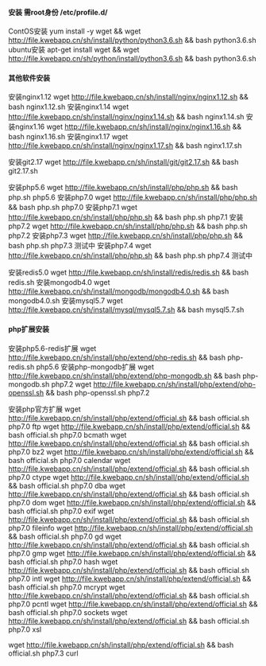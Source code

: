 #### 安装 需root身份  /etc/profile.d/
ContOS安装  yum install -y wget && wget http://file.kwebapp.cn/sh/install/python/python3.6.sh && bash python3.6.sh
ubuntu安装  apt-get install wget && wget http://file.kwebapp.cn/sh/python/install/python3.6.sh && bash python3.6.sh
#### 其他软件安装
安装nginx1.12  wget http://file.kwebapp.cn/sh/install/nginx/nginx1.12.sh && bash nginx1.12.sh
安装nginx1.14  wget http://file.kwebapp.cn/sh/install/nginx/nginx1.14.sh && bash nginx1.14.sh
安装nginx1.16  wget http://file.kwebapp.cn/sh/install/nginx/nginx1.16.sh && bash nginx1.16.sh
安装nginx1.17  wget http://file.kwebapp.cn/sh/install/nginx/nginx1.17.sh && bash nginx1.17.sh

安装git2.17    wget http://file.kwebapp.cn/sh/install/git/git2.17.sh && bash git2.17.sh

安装php5.6  wget http://file.kwebapp.cn/sh/install/php/php.sh && bash php.sh php5.6
安装php7.0  wget http://file.kwebapp.cn/sh/install/php/php.sh && bash php.sh php7.0
安装php7.1  wget http://file.kwebapp.cn/sh/install/php/php.sh && bash php.sh php7.1
安装php7.2  wget http://file.kwebapp.cn/sh/install/php/php.sh && bash php.sh php7.2
安装php7.3  wget http://file.kwebapp.cn/sh/install/php/php.sh && bash php.sh php7.3 测试中
安装php7.4  wget http://file.kwebapp.cn/sh/install/php/php.sh && bash php.sh php7.4 测试中

安装redis5.0  wget http://file.kwebapp.cn/sh/install/redis/redis.sh && bash redis.sh
安装mongodb4.0  wget http://file.kwebapp.cn/sh/install/mongodb/mongodb4.0.sh && bash mongodb4.0.sh
安装mysql5.7  wget http://file.kwebapp.cn/sh/install/mysql/mysql5.7.sh && bash mysql5.7.sh

#### php扩展安装
安装php5.6-redis扩展  wget http://file.kwebapp.cn/sh/install/php/extend/php-redis.sh && bash php-redis.sh php5.6
安装php-mongodb扩展  wget http://file.kwebapp.cn/sh/install/php/extend/php-mongodb.sh && bash php-mongodb.sh php7.2
wget http://file.kwebapp.cn/sh/install/php/extend/php-openssl.sh && bash php-openssl.sh php7.2

安装php官方扩展
wget http://file.kwebapp.cn/sh/install/php/extend/official.sh && bash official.sh php7.0 ftp
wget http://file.kwebapp.cn/sh/install/php/extend/official.sh && bash official.sh php7.0 bcmath
wget http://file.kwebapp.cn/sh/install/php/extend/official.sh && bash official.sh php7.0 bz2
wget http://file.kwebapp.cn/sh/install/php/extend/official.sh && bash official.sh php7.0 calendar
wget http://file.kwebapp.cn/sh/install/php/extend/official.sh && bash official.sh php7.0 ctype
wget http://file.kwebapp.cn/sh/install/php/extend/official.sh && bash official.sh php7.0 dba
wget http://file.kwebapp.cn/sh/install/php/extend/official.sh && bash official.sh php7.0 dom
wget http://file.kwebapp.cn/sh/install/php/extend/official.sh && bash official.sh php7.0 exif
wget http://file.kwebapp.cn/sh/install/php/extend/official.sh && bash official.sh php7.0 fileinfo
wget http://file.kwebapp.cn/sh/install/php/extend/official.sh && bash official.sh php7.0 gd
wget http://file.kwebapp.cn/sh/install/php/extend/official.sh && bash official.sh php7.0 gmp
wget http://file.kwebapp.cn/sh/install/php/extend/official.sh && bash official.sh php7.0 hash
wget http://file.kwebapp.cn/sh/install/php/extend/official.sh && bash official.sh php7.0 intl
wget http://file.kwebapp.cn/sh/install/php/extend/official.sh && bash official.sh php7.0 mcrypt
wget http://file.kwebapp.cn/sh/install/php/extend/official.sh && bash official.sh php7.0 pcntl
wget http://file.kwebapp.cn/sh/install/php/extend/official.sh && bash official.sh php7.0 sockets
wget http://file.kwebapp.cn/sh/install/php/extend/official.sh && bash official.sh php7.0 xsl



wget http://file.kwebapp.cn/sh/install/php/extend/official.sh && bash official.sh php7.3 curl